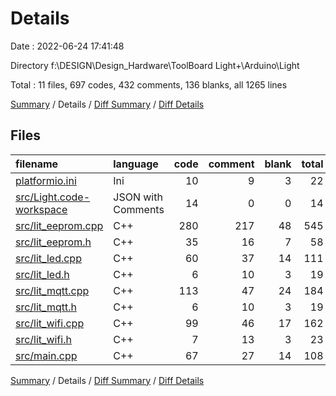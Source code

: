 # Details

Date : 2022-06-24 17:41:48

Directory f:\\DESIGN\\Design_Hardware\\ToolBoard Light+\\Arduino\\Light

Total : 11 files,  697 codes, 432 comments, 136 blanks, all 1265 lines

[Summary](results.md) / Details / [Diff Summary](diff.md) / [Diff Details](diff-details.md)

## Files
| filename | language | code | comment | blank | total |
| :--- | :--- | ---: | ---: | ---: | ---: |
| [platformio.ini](/platformio.ini) | Ini | 10 | 9 | 3 | 22 |
| [src/Light.code-workspace](/src/Light.code-workspace) | JSON with Comments | 14 | 0 | 0 | 14 |
| [src/lit_eeprom.cpp](/src/lit_eeprom.cpp) | C++ | 280 | 217 | 48 | 545 |
| [src/lit_eeprom.h](/src/lit_eeprom.h) | C++ | 35 | 16 | 7 | 58 |
| [src/lit_led.cpp](/src/lit_led.cpp) | C++ | 60 | 37 | 14 | 111 |
| [src/lit_led.h](/src/lit_led.h) | C++ | 6 | 10 | 3 | 19 |
| [src/lit_mqtt.cpp](/src/lit_mqtt.cpp) | C++ | 113 | 47 | 24 | 184 |
| [src/lit_mqtt.h](/src/lit_mqtt.h) | C++ | 6 | 10 | 3 | 19 |
| [src/lit_wifi.cpp](/src/lit_wifi.cpp) | C++ | 99 | 46 | 17 | 162 |
| [src/lit_wifi.h](/src/lit_wifi.h) | C++ | 7 | 13 | 3 | 23 |
| [src/main.cpp](/src/main.cpp) | C++ | 67 | 27 | 14 | 108 |

[Summary](results.md) / Details / [Diff Summary](diff.md) / [Diff Details](diff-details.md)